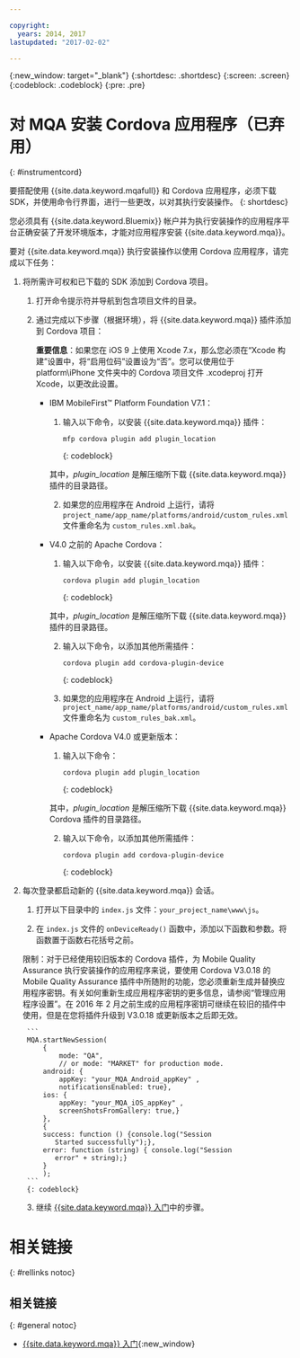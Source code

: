```yaml
---

copyright:
  years: 2014, 2017
lastupdated: "2017-02-02"

---
```


{:new_window: target="_blank"}
{:shortdesc: .shortdesc}
{:screen: .screen}
{:codeblock: .codeblock}
{:pre: .pre}

# 对 MQA 安装 Cordova 应用程序（已弃用）
{: #instrumentcord}

要搭配使用 {{site.data.keyword.mqafull}} 和 Cordova 应用程序，必须下载 SDK，并使用命令行界面，进行一些更改，以对其执行安装操作。
{: shortdesc}

您必须具有 {{site.data.keyword.Bluemix}} 帐户并为执行安装操作的应用程序平台正确安装了开发环境版本，才能对应用程序安装 {{site.data.keyword.mqa}}。

要对 {{site.data.keyword.mqa}} 执行安装操作以使用 Cordova 应用程序，请完成以下任务：

1. 将所需许可权和已下载的 SDK 添加到 Cordova 项目。

	1. 打开命令提示符并导航到包含项目文件的目录。

	2. 通过完成以下步骤（根据环境），将 {{site.data.keyword.mqa}} 插件添加到 Cordova 项目：

		**重要信息**：如果您在 iOS 9 上使用 Xcode 7.x，那么您必须在“Xcode 构建”设置中，将“启用位码”设置设为“否”。您可以使用位于 platform\iPhone 文件夹中的 Cordova 项目文件 .xcodeproj 打开 Xcode，以更改此设置。

		* IBM MobileFirst™ Platform Foundation V7.1：

			1. 输入以下命令，以安装 {{site.data.keyword.mqa}} 插件：

				```
				mfp cordova plugin add plugin_location
				```
				{: codeblock}

			其中，*plugin_location* 是解压缩所下载 {{site.data.keyword.mqa}} 插件的目录路径。

			2. 如果您的应用程序在 Android 上运行，请将 `project_name/app_name/platforms/android/custom_rules.xml` 文件重命名为 `custom_rules.xml.bak`。

		* V4.0 之前的 Apache Cordova：
			1. 输入以下命令，以安装 {{site.data.keyword.mqa}} 插件：

				```
				cordova plugin add plugin_location
				```
				{: codeblock}

			其中，*plugin_location* 是解压缩所下载 {{site.data.keyword.mqa}} 插件的目录路径。

			2. 输入以下命令，以添加其他所需插件：

				```
				cordova plugin add cordova-plugin-device
				```
				{: codeblock}

			3. 如果您的应用程序在 Android 上运行，请将 `project_name/app_name/platforms/android/custom_rules.xml` 文件重命名为 `custom_rules_bak.xml`。

		* Apache Cordova V4.0 或更新版本：

			1. 输入以下命令：

				```
				cordova plugin add plugin_location
				```
				{: codeblock}

			其中，*plugin_location* 是解压缩所下载 {{site.data.keyword.mqa}} Cordova 插件的目录路径。

			2. 输入以下命令，以添加其他所需插件：

				```
				cordova plugin add cordova-plugin-device
				```
				{: codeblock}

2. 每次登录都启动新的 {{site.data.keyword.mqa}} 会话。

	1. 打开以下目录中的 `index.js` 文件：`your_project_name\www\js`。

	2. 在 `index.js` 文件的 `onDeviceReady()` 函数中，添加以下函数和参数。将函数置于函数右花括号之前。

	限制：对于已经使用较旧版本的 Cordova 插件，为 Mobile Quality Assurance 执行安装操作的应用程序来说，要使用 Cordova V3.0.18 的 Mobile Quality Assurance 插件中所随附的功能，您必须重新生成并替换应用程序密钥。有关如何重新生成应用程序密钥的更多信息，请参阅“管理应用程序设置”。在 2016 年 2 月之前生成的应用程序密钥可继续在较旧的插件中使用，但是在您将插件升级到 V3.0.18 或更新版本之后即无效。

		```
		MQA.startNewSession(
			{
				mode: "QA",
				// or mode: "MARKET" for production mode.
			android: {
				appKey: "your_MQA_Android_appKey" ,
				notificationsEnabled: true},
			ios: {
				appKey: "your_MQA_iOS_appKey" ,
				screenShotsFromGallery: true,}
			},
			{
			success: function () {console.log("Session
			   Started successfully");},
			error: function (string) { console.log("Session
			   error" + string);}
			}
			);
		```
		{: codeblock}

	3. 继续 [{{site.data.keyword.mqa}} 入门](index.html)中的步骤。



# 相关链接
{: #rellinks notoc}

## 相关链接
{: #general notoc}
* [{{site.data.keyword.mqa}} 入门](index.html){:new_window}
